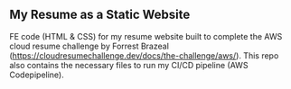 ## My Resume as a Static Website
FE code (HTML & CSS) for my resume website built to complete the AWS cloud resume challenge by Forrest Brazeal (https://cloudresumechallenge.dev/docs/the-challenge/aws/). This repo also contains the necessary files to run my CI/CD pipeline (AWS Codepipeline).
